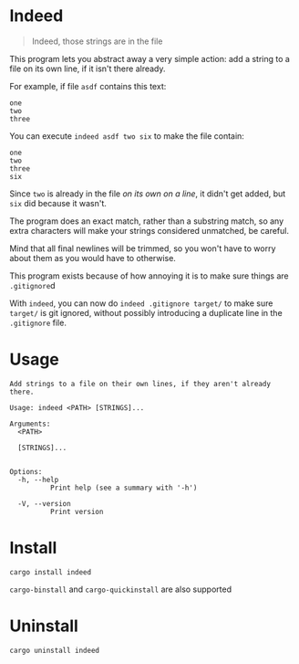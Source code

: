 # Indeed

> Indeed, those strings are in the file

This program lets you abstract away a very simple action: add a string to a file on its own line, if it isn't there already.

For example, if file `asdf` contains this text:
```
one
two
three

```

You can execute `indeed asdf two six` to make the file contain:
```
one
two
three
six
```

Since `two` is already in the file *on its own on a line*, it didn't get added, but `six` did because it wasn't.

The program does an exact match, rather than a substring match, so any extra characters will make your strings considered unmatched, be careful.

Mind that all final newlines will be trimmed, so you won't have to worry about them as you would have to otherwise.

This program exists because of how annoying it is to make sure things are `.gitignore`d

With `indeed`, you can now do `indeed .gitignore target/` to make sure `target/` is git ignored, without possibly introducing a duplicate line in the `.gitignore` file.

# Usage

```
Add strings to a file on their own lines, if they aren't already there.

Usage: indeed <PATH> [STRINGS]...

Arguments:
  <PATH>

  [STRINGS]...


Options:
  -h, --help
          Print help (see a summary with '-h')

  -V, --version
          Print version
```

# Install

```
cargo install indeed
```

`cargo-binstall` and `cargo-quickinstall` are also supported

# Uninstall

```
cargo uninstall indeed
```